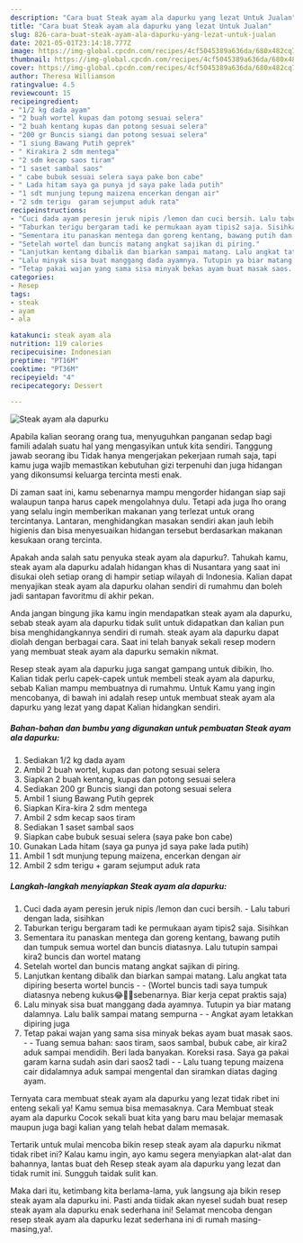 ```yaml
---
description: "Cara buat Steak ayam ala dapurku yang lezat Untuk Jualan"
title: "Cara buat Steak ayam ala dapurku yang lezat Untuk Jualan"
slug: 826-cara-buat-steak-ayam-ala-dapurku-yang-lezat-untuk-jualan
date: 2021-05-01T23:14:18.777Z
image: https://img-global.cpcdn.com/recipes/4cf5045389a636da/680x482cq70/steak-ayam-ala-dapurku-foto-resep-utama.jpg
thumbnail: https://img-global.cpcdn.com/recipes/4cf5045389a636da/680x482cq70/steak-ayam-ala-dapurku-foto-resep-utama.jpg
cover: https://img-global.cpcdn.com/recipes/4cf5045389a636da/680x482cq70/steak-ayam-ala-dapurku-foto-resep-utama.jpg
author: Theresa Williamson
ratingvalue: 4.5
reviewcount: 15
recipeingredient:
- "1/2 kg dada ayam"
- "2 buah wortel kupas dan potong sesuai selera"
- "2 buah kentang kupas dan potong sesuai selera"
- "200 gr Buncis siangi dan potong sesuai selera"
- "1 siung Bawang Putih geprek"
- " Kirakira 2 sdm mentega"
- "2 sdm kecap saos tiram"
- "1 saset sambal saos"
- " cabe bubuk sesuai selera saya pake bon cabe"
- " Lada hitam saya ga punya jd saya pake lada putih"
- "1 sdt munjung tepung maizena encerkan dengan air"
- "2 sdm terigu  garam sejumput aduk rata"
recipeinstructions:
- "Cuci dada ayam peresin jeruk nipis /lemon dan cuci bersih. Lalu taburi dengan lada, sisihkan"
- "Taburkan terigu bergaram tadi ke permukaan ayam tipis2 saja. Sisihkan"
- "Sementara itu panaskan mentega dan goreng kentang, bawang putih dan tumpuk semua wortel dan buncis diatasnya. Lalu tutupin sampai kira2 buncis dan wortel matang"
- "Setelah wortel dan buncis matang angkat sajikan di piring."
- "Lanjutkan kentang dibalik dan biarkan sampai matang. Lalu angkat tata dipiring beserta wortel buncis  (Wortel buncis tadi saya tumpuk diatasnya nebeng kukus😂🤦‍♂️sebenarnya. Biar kerja cepat praktis saja)"
- "Lalu minyak sisa buat manggang dada ayamnya. Tutupin ya biar matang dalamnya. Lalu balik sampai matang sempurna  Angkat ayam letakkan dipiring juga"
- "Tetap pakai wajan yang sama sisa minyak bekas ayam buat masak saos.  Tuang semua bahan: saos tiram, saos sambal, bubuk cabe, air kira2 aduk sampai mendidih. Beri lada banyakan. Koreksi rasa. Saya ga pakai garam karna sudah asin dari saos2 tadi  Lalu tuang tepung maizena cair didalamnya aduk sampai mengental dan siramkan diatas daging ayam."
categories:
- Resep
tags:
- steak
- ayam
- ala

katakunci: steak ayam ala 
nutrition: 119 calories
recipecuisine: Indonesian
preptime: "PT16M"
cooktime: "PT36M"
recipeyield: "4"
recipecategory: Dessert

---
```



![Steak ayam ala dapurku](https://img-global.cpcdn.com/recipes/4cf5045389a636da/680x482cq70/steak-ayam-ala-dapurku-foto-resep-utama.jpg)

Apabila kalian seorang orang tua, menyuguhkan panganan sedap bagi famili adalah suatu hal yang mengasyikan untuk kita sendiri. Tanggung jawab seorang ibu Tidak hanya mengerjakan pekerjaan rumah saja, tapi kamu juga wajib memastikan kebutuhan gizi terpenuhi dan juga hidangan yang dikonsumsi keluarga tercinta mesti enak.

Di zaman  saat ini, kamu sebenarnya mampu mengorder hidangan siap saji walaupun tanpa harus capek mengolahnya dulu. Tetapi ada juga lho orang yang selalu ingin memberikan makanan yang terlezat untuk orang tercintanya. Lantaran, menghidangkan masakan sendiri akan jauh lebih higienis dan bisa menyesuaikan hidangan tersebut berdasarkan makanan kesukaan orang tercinta. 



Apakah anda salah satu penyuka steak ayam ala dapurku?. Tahukah kamu, steak ayam ala dapurku adalah hidangan khas di Nusantara yang saat ini disukai oleh setiap orang di hampir setiap wilayah di Indonesia. Kalian dapat menyajikan steak ayam ala dapurku olahan sendiri di rumahmu dan boleh jadi santapan favoritmu di akhir pekan.

Anda jangan bingung jika kamu ingin mendapatkan steak ayam ala dapurku, sebab steak ayam ala dapurku tidak sulit untuk didapatkan dan kalian pun bisa menghidangkannya sendiri di rumah. steak ayam ala dapurku dapat diolah dengan berbagai cara. Saat ini telah banyak sekali resep modern yang membuat steak ayam ala dapurku semakin nikmat.

Resep steak ayam ala dapurku juga sangat gampang untuk dibikin, lho. Kalian tidak perlu capek-capek untuk membeli steak ayam ala dapurku, sebab Kalian mampu membuatnya di rumahmu. Untuk Kamu yang ingin mencobanya, di bawah ini adalah resep untuk membuat steak ayam ala dapurku yang lezat yang dapat Kalian hidangkan sendiri.

<!--inarticleads1-->

##### Bahan-bahan dan bumbu yang digunakan untuk pembuatan Steak ayam ala dapurku:

1. Sediakan 1/2 kg dada ayam
1. Ambil 2 buah wortel, kupas dan potong sesuai selera
1. Siapkan 2 buah kentang, kupas dan potong sesuai selera
1. Sediakan 200 gr Buncis siangi dan potong sesuai selera
1. Ambil 1 siung Bawang Putih geprek
1. Siapkan  Kira-kira 2 sdm mentega
1. Ambil 2 sdm kecap saos tiram
1. Sediakan 1 saset sambal saos
1. Siapkan  cabe bubuk sesuai selera (saya pake bon cabe)
1. Gunakan  Lada hitam (saya ga punya jd saya pake lada putih)
1. Ambil 1 sdt munjung tepung maizena, encerkan dengan air
1. Ambil 2 sdm terigu + garam sejumput aduk rata




<!--inarticleads2-->

##### Langkah-langkah menyiapkan Steak ayam ala dapurku:

1. Cuci dada ayam peresin jeruk nipis /lemon dan cuci bersih. - Lalu taburi dengan lada, sisihkan
1. Taburkan terigu bergaram tadi ke permukaan ayam tipis2 saja. Sisihkan
1. Sementara itu panaskan mentega dan goreng kentang, bawang putih dan tumpuk semua wortel dan buncis diatasnya. Lalu tutupin sampai kira2 buncis dan wortel matang
1. Setelah wortel dan buncis matang angkat sajikan di piring.
1. Lanjutkan kentang dibalik dan biarkan sampai matang. Lalu angkat tata dipiring beserta wortel buncis -  - (Wortel buncis tadi saya tumpuk diatasnya nebeng kukus😂🤦‍♂️sebenarnya. Biar kerja cepat praktis saja)
1. Lalu minyak sisa buat manggang dada ayamnya. Tutupin ya biar matang dalamnya. Lalu balik sampai matang sempurna -  - Angkat ayam letakkan dipiring juga
1. Tetap pakai wajan yang sama sisa minyak bekas ayam buat masak saos. -  - Tuang semua bahan: saos tiram, saos sambal, bubuk cabe, air kira2 aduk sampai mendidih. Beri lada banyakan. Koreksi rasa. Saya ga pakai garam karna sudah asin dari saos2 tadi -  - Lalu tuang tepung maizena cair didalamnya aduk sampai mengental dan siramkan diatas daging ayam.




Ternyata cara membuat steak ayam ala dapurku yang lezat tidak ribet ini enteng sekali ya! Kamu semua bisa memasaknya. Cara Membuat steak ayam ala dapurku Cocok sekali buat kita yang baru mau belajar memasak maupun juga bagi kalian yang telah hebat dalam memasak.

Tertarik untuk mulai mencoba bikin resep steak ayam ala dapurku nikmat tidak ribet ini? Kalau kamu ingin, ayo kamu segera menyiapkan alat-alat dan bahannya, lantas buat deh Resep steak ayam ala dapurku yang lezat dan tidak rumit ini. Sungguh taidak sulit kan. 

Maka dari itu, ketimbang kita berlama-lama, yuk langsung aja bikin resep steak ayam ala dapurku ini. Pasti anda tiidak akan nyesel sudah buat resep steak ayam ala dapurku enak sederhana ini! Selamat mencoba dengan resep steak ayam ala dapurku lezat sederhana ini di rumah masing-masing,ya!.

